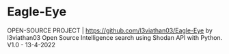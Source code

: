 # Eagle-Eye
OPEN-SOURCE PROJECT | https://github.com/l3viathan03/Eagle-Eye 
 by l3viathan03 
 Open Source Intelligence search using Shodan API with Python. 
 V1.0 - 13-4-2022
